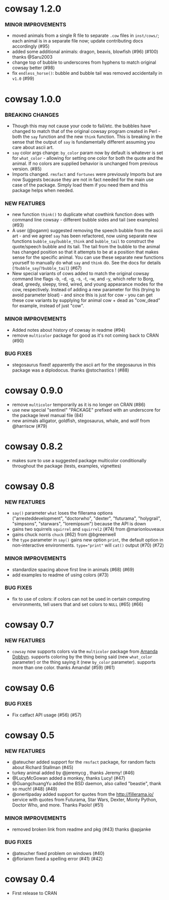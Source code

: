 cowsay 1.2.0
============

### MINOR IMPROVEMENTS

* moved animals from a single R file to separate `.cow` files in `inst/cows/`; each animal is in a separate file now; update contributing docs accordingly (#95)
* added some additional animals: dragon, beavis, blowfish (#96) (#100) thanks @Saru2003
* change top of bubble to underscores from hyphens to match original cowsay better (#98)
* fix `endless_horse()`: bubble and bubble tail was removed accidentally in `v1.0` (#99)

cowsay 1.0.0
============

### BREAKING CHANGES

* Though this may not cause your code to fail/etc. the bubbles have changed to match that of the original cowsay program created in Perl - both the `say` function and the new `think` function. This is breaking in the sense that the output of `say` is fundamentally different assuming you care about ascii art.
* `say` color args change: `by_color` param now by default is whatever is set for `what_color` - allowing for setting one color for both the quote and the animal. If no colors are supplied behavior is unchanged from previous version. (#85)
* Imports changed. `rmsfact` and `fortunes` were previously Imports but are now Suggests because they are not in fact needed for the main use case of the package. Simply load them if you need them and this package helps when needed. 

### NEW FEATURES

* new function `think()` to duplicate what cowthink function does with command line cowsay - different bubble sides and tail (see examples) (#93)
* A user (@oganm) suggested removing the speech bubble from the ascii art - and we agree! `say` has been refactored, now using separate new functions `bubble_say`/`bubble_think` and `bubble_tail` to construct the quote/speech bubble and its tail. The tail from the bubble to the animal has changed position so that it attempts to be at a position that makes sense for the specific animal. You can use these separate new functions yourself to manually do what `say` and `think` do. See the docs for details (`?bubble_say`/`?bubble_tail`) (#67)
* New special variants of cows added to match the original cowsay command line flags -b, -d, -g, -s, -t, -w, and -y, which refer to Borg, dead, greedy, sleepy, tired, wired, and young appearance modes for the cow, respectively. Instead of adding a new parameter for this (trying to avoid parameter bloat) - and since this is just for cow - you can get these cow variants by supplying for animal cow + dead as "cow_dead" for example, instead of just "cow".

### MINOR IMPROVEMENTS

* Added notes about history of cowsay in readme (#94)
* remove `multicolor` package for good as it's not coming back to CRAN (#90)

### BUG FIXES

* stegosaurus fixed! apparently the ascii art for the stegosaurus in this package was a diplodocus. thanks @stochastics ! (#88)


cowsay 0.9.0
============

* remove `multicolor` temporarily as it is no longer on CRAN (#86)
* use new special "sentinel" "PACKAGE" prefixed with an underscore for the package level manual file (84)
* new animals alligator, goldfish, stegosaurus, whale, and wolf from @harriscw (#79)


cowsay 0.8.2
============

* makes sure to use a suggested package multicolor conditionally throughout the package (tests, examples, vignettes)


cowsay 0.8
==========

### NEW FEATURES

* `say()` parameter `what` loses the fillerama options ("arresteddevelopment", "doctorwho", "dexter", "futurama", "holygrail", "simpsons", "starwars", "loremipsum") because the API is down
* gains two squirrels `squirrel` and `squirrel2` (#74) from @marionlouveaux
* gains chuck norris `chuck` (#62) from @bgreenwell
* the `type` parameter in `say()` gains new option `print`, the default option in non-interactive environments. `type="print"` will `cat()` output (#70) (#72)

### MINOR IMPROVEMENTS

* standardize spacing above first line in animals (#68) (#69)
* add examples to readme of using colors (#73)

### BUG FIXES

* fix to use of colors: if colors can not be used in certain computing environments, tell users that and set colors to `NULL` (#65) (#66)


cowsay 0.7
==========

### NEW FEATURES

* `cowsay` now supports colors via the `multicolor` package from [Amanda Dobbyn](https://github.com/aedobbyn). supports coloring by the thing being said (new `what_color` parameter) or the thing saying it (new `by_color` parameter). supports more than one color. thanks Amanda! (#59) (#61) 


cowsay 0.6
==========

### BUG FIXES

* Fix catfact API usage (#56) (#57)


cowsay 0.5
==========

### NEW FEATURES

* @ateucher added support for the `rmsfact` package, for 
random facts about Richard Stallman (#45)
* turkey animal added by @jeremycg , thanks Jeremy! (#46)
* @LucyMcGowan added a monkey, thanks Lucy! (#47)
* @GuangchuangYu added the BSD daemon, also called "beastie", 
thank so much! (#48) (#49)
* @onertipaday added support for quotes from the http://fillerama.io/
service with quotes from Futurama, Star Wars, Dexter, Monty Python, 
Doctor Who, and more. Thanks Paolo! (#51)

### MINOR IMPROVEMENTS

* removed broken link from readme and pkg (#43) 
thanks @apjanke

### BUG FIXES

* @ateucher fixed problem on windows (#40)
* @florianm fixed a spelling error (#41) (#42)


cowsay 0.4
==========

* First release to CRAN
